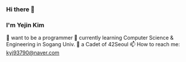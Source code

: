 ### Hi there 👋
### I'm Yejin Kim

 🐹 want to be a programmer
 🌱 currently learning Computer Science & Engineering in Sogang Univ.
 📕 a Cadet of 42Seoul
 📫 How to reach me: kyj93790@naver.com
 
<!--
**kyj93790/kyj93790** is a ✨ _special_ ✨ repository because its `README.md` (this file) appears on your GitHub profile.

Here are some ideas to get you started:

- 🔭 I’m currently working on ...
- 🌱 I’m currently learning ...
- 👯 I’m looking to collaborate on ...
- 🤔 I’m looking for help with ...
- 💬 Ask me about ...
- 📫 How to reach me: ...
- 😄 Pronouns: ...
- ⚡ Fun fact: ...
-->
